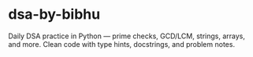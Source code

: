 # dsa-by-bibhu
Daily DSA practice in Python — prime checks, GCD/LCM, strings, arrays, and more. Clean code with type hints, docstrings, and problem notes.
